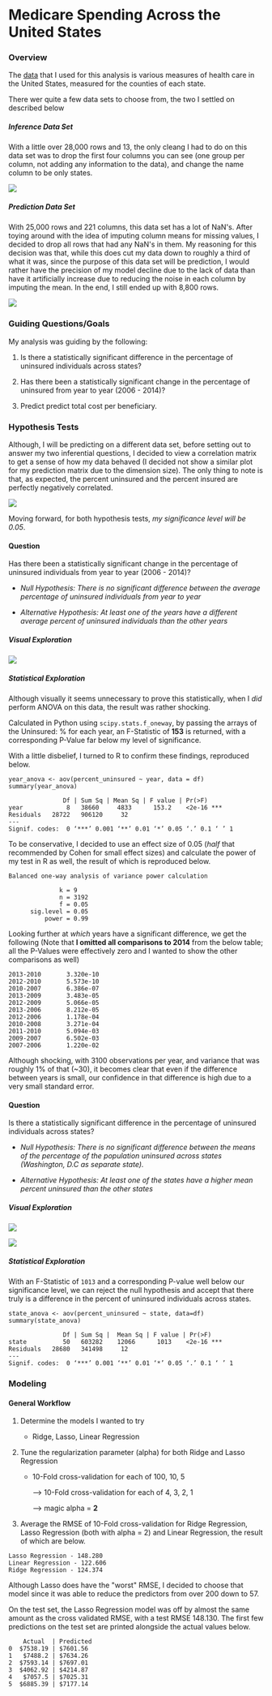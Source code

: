 # Medicare Spending Across the United States

### Overview

The [data](https://github.com/brendan-drew/County-Medicare-Spending/tree/master/data) that I used for this analysis is various measures of health care in the United States, measured for the counties of each state.

There wer quite a few data sets to choose from, the two I settled on described below

##### Inference Data Set

With a little over 28,000 rows and 13, the only cleang I had to do on this data set was to drop the first four columns you can see (one group per column, not adding any information to the data), and change the name column to be only states.

![](figures/inference_data_screenshot.png)

##### Prediction Data Set

With 25,000 rows and 221 columns, this data set has a lot of NaN's. After toying around with the idea of imputing column means for missing values, I decided to drop all rows that had any NaN's in them. My reasoning for this decision was that, while this does cut my data down to roughly a third of what it was, since the purpose of this data set will be prediction, I would rather have the precision of my model decline due to the lack of data than have it artificially increase due to reducing the noise in each column by imputing the mean. In the end, I still ended up with 8,800 rows.

![](figures/prediction_data_screenshot.png)

### Guiding Questions/Goals

My analysis was guiding by the following:

1. Is there a statistically significant difference in the percentage of uninsured individuals across states?

2. Has there been a statistically significant change in the percentage of uninsured from year to year (2006 - 2014)?

3. Predict predict total cost per beneficiary.


### Hypothesis Tests

Although, I will be predicting on a different data set, before setting out to answer my two inferential questions, I decided to view a correlation matrix to get a sense of how my data behaved (I decided not show a similar plot for my prediction matrix due to the dimension size). The only thing to note is that, as expected, the percent uninsured and the percent insured are perfectly negatively correlated.

![](figures/heatmap.png)

Moving forward, for both hypothesis tests, *my significance level will be 0.05*.

#### Question

Has there been a statistically significant change in the percentage of uninsured individuals from year to year (2006 - 2014)?

* *Null Hypothesis: There is no significant difference between the average percentage of uninsured individuals from year to year*

* *Alternative Hypothesis: At least one of the years have a different average percent of uninsured individuals than the other years*

##### Visual Exploration

![](figures/year_vs_uninsured.png)

##### Statistical Exploration

Although visually it seems unnecessary to prove this statistically, when I *did* perform ANOVA on this data, the result was rather shocking.

Calculated in Python using `scipy.stats.f_oneway`, by passing the arrays of the Uninsured: % for each year, an F-Statistic of **153** is returned, with a corresponding P-Value far below my level of significance.

With a little disbelief, I turned to R to confirm these findings, reproduced below.

```
year_anova <- aov(percent_uninsured ~ year, data = df)
summary(year_anova)

               Df | Sum Sq | Mean Sq | F value | Pr(>F)    
year            8   38660     4833      153.2    <2e-16 ***
Residuals   28722   906120     32                   
---
Signif. codes:  0 ‘***’ 0.001 ‘**’ 0.01 ‘*’ 0.05 ‘.’ 0.1 ‘ ’ 1
```

To be conservative, I decided to use an effect size of 0.05 (*half* that recommended by Cohen for small effect sizes) and calculate the power of my test in R as well, the result of which is reproduced below.

```
Balanced one-way analysis of variance power calculation

              k = 9
              n = 3192
              f = 0.05
      sig.level = 0.05
          power = 0.99
```

Looking further at *which* years have a significant difference, we get the following (Note that **I omitted all comparisons to 2014** from the below table; all the P-Values were effectively zero and I wanted to show the other comparisons as well)

```
2013-2010       3.320e-10  
2012-2010       5.573e-10  
2010-2007       6.386e-07  
2013-2009       3.483e-05  
2012-2009       5.066e-05  
2013-2006       8.212e-05  
2012-2006       1.178e-04  
2010-2008       3.271e-04  
2011-2010       5.094e-03  
2009-2007       6.502e-03  
2007-2006       1.220e-02
```

Although shocking, with 3100 observations per year, and variance that was roughly 1% of that (~30), it becomes clear that even if the difference between years is small, our confidence in that difference is high due to a very small standard error.

#### Question

Is there a statistically significant difference in the percentage of uninsured individuals across states?

* *Null Hypothesis: There is no significant difference between the means of the percentage of the population uninsured across states (Washington, D.C as separate state).*

* *Alternative Hypothesis: At least one of the states have a higher mean percent uninsured than the other states*

##### Visual Exploration

![](figures/state_vs_uninsured_bar.png)

![](figures/state_vs_uninsured.png)

##### Statistical Exploration

With an F-Statistic of `1013` and a corresponding P-value well below our significance level, we can reject the null hypothesis and accept that there truly is a difference in the percent of uninsured individuals across states.

```
state_anova <- aov(percent_uninsured ~ state, data=df)
summary(state_anova)

               Df | Sum Sq |  Mean Sq | F value | Pr(>F)    
state          50   603282    12066      1013    <2e-16 ***
Residuals   28680   341498     12                   
---
Signif. codes:  0 ‘***’ 0.001 ‘**’ 0.01 ‘*’ 0.05 ‘.’ 0.1 ‘ ’ 1
```

### Modeling

#### General Workflow

1. Determine the models I wanted to try

    * Ridge, Lasso, Linear Regression

2. Tune the regularization parameter (alpha) for both Ridge and Lasso Regression

    * 10-Fold cross-validation for each of 100, 10, 5

        --> 10-Fold cross-validation for each of 4, 3, 2, 1

        --> magic alpha = **2**

3. Average the RMSE of 10-Fold cross-validation for Ridge Regression, Lasso Regression (both with alpha = 2) and Linear Regression, the result of which are below.

```
Lasso Regression - 148.280
Linear Regression - 122.606
Ridge Regression - 124.374
```

Although Lasso does have the "worst" RMSE, I decided to choose that model since it was able to reduce the predictors from over 200 down to 57.

On the test set, the Lasso Regression model was off by almost the same amount as the cross validated RMSE, with a test RMSE 148.130. The first few predictions on the test set are printed alongside the actual values below.

```
    Actual  | Predicted
0  $7538.19 | $7601.56
1   $7488.2 | $7634.26
2  $7593.14 | $7697.01
3  $4062.92 | $4214.87
4   $7057.5 | $7025.31
5  $6885.39 | $7177.14
```
